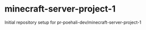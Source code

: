 # minecraft-server-project-1

Initial repository setup for pr-poehali-dev/minecraft-server-project-1